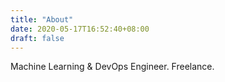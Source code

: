 ```yaml
---
title: "About"
date: 2020-05-17T16:52:40+08:00
draft: false
---
```


Machine Learning & DevOps Engineer. Freelance.
